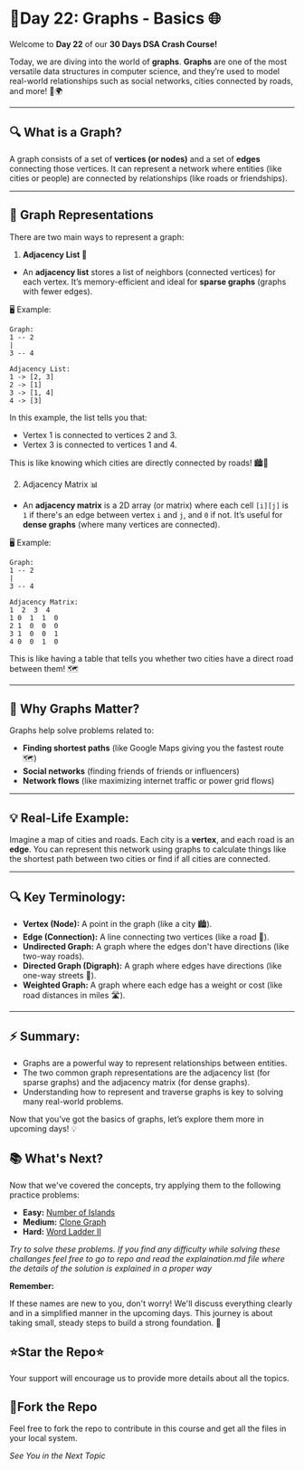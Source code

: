 
# 🚀Day 22: Graphs - Basics 🌐

Welcome to **Day 22** of our **30 Days DSA Crash Course!** 

Today, we are diving into the world of **graphs**. **Graphs** are one of the most versatile data structures in computer science, and they’re used to model real-world relationships such as social networks, cities connected by roads, and more! 🚗🌍

<hr>

## 🔍 What is a Graph?

A graph consists of a set of **vertices (or nodes)** and a set of **edges** connecting those vertices. It can represent a network where entities (like cities or people) are connected by relationships (like roads or friendships).

<hr>

## 🧩 Graph Representations

There are two main ways to represent a graph:

1. **Adjacency List 📜**

- An **adjacency list** stores a list of neighbors (connected vertices) for each vertex. It’s memory-efficient and ideal for **sparse graphs** (graphs with fewer edges).

🖥️ Example:

    Graph: 
    1 -- 2
    |    
    3 -- 4

    Adjacency List:
    1 -> [2, 3]
    2 -> [1]
    3 -> [1, 4]
    4 -> [3]


In this example, the list tells you that:

- Vertex 1 is connected to vertices 2 and 3.
- Vertex 3 is connected to vertices 1 and 4.

This is like knowing which cities are directly connected by roads! 🏙️🚗

2. Adjacency Matrix 📊

- An **adjacency matrix** is a 2D array (or matrix) where each cell `[i][j]` is `1` if there's an edge between vertex `i` and `j`, and `0` if not. It’s useful for **dense graphs** (where many vertices are connected).

🖥️ Example:

    Graph: 
    1 -- 2
    |    
    3 -- 4

    Adjacency Matrix:
    1  2  3  4
    1 0  1  1  0
    2 1  0  0  0
    3 1  0  0  1
    4 0  0  1  0

This is like having a table that tells you whether two cities have a direct road between them! 🗺️

<hr>


## 🎯 Why Graphs Matter?

Graphs help solve problems related to:

- **Finding shortest paths** (like Google Maps giving you the fastest route 🗺️)
- **Social networks** (finding friends of friends or influencers)
- **Network flows** (like maximizing internet traffic or power grid flows)

<hr>

## 💡 Real-Life Example:

Imagine a map of cities and roads. Each city is a **vertex**, and each road is an **edge**. You can represent this network using graphs to calculate things like the shortest path between two cities or find if all cities are connected.

<hr>

## 🔍 Key Terminology:

- **Vertex (Node):** A point in the graph (like a city 🏙️).
- **Edge (Connection):** A line connecting two vertices (like a road 🚗).
- **Undirected Graph:** A graph where the edges don't have directions (like two-way roads).
- **Directed Graph (Digraph):** A graph where edges have directions (like one-way streets 🚦).
- **Weighted Graph:** A graph where each edge has a weight or cost (like road distances in miles 🛣️).

<hr>

## ⚡ Summary:

- Graphs are a powerful way to represent relationships between entities.
- The two common graph representations are the adjacency list (for sparse graphs) and the adjacency matrix (for dense graphs).
- Understanding how to represent and traverse graphs is key to solving many real-world problems.

Now that you’ve got the basics of graphs, let’s explore them more in upcoming days! 💡

  ## 📚 What's Next?
Now that we've covered the concepts, try applying them to the following practice problems:


  - **Easy:** [Number of Islands](https://leetcode.com/problems/number-of-islands/)
  - **Medium:** [Clone Graph](https://leetcode.com/problems/clone-graph/)
  - **Hard:** [Word Ladder II](https://leetcode.com/problems/word-ladder-ii/)


*Try to solve these problems. If you find any difficulty while solving these challanges feel free to go to repo and read the explaination.md file where the details of the solution is explained in a proper way*

**Remember:** 

If these names are new to you, don't worry! We'll discuss everything clearly and in a simplified manner in the upcoming days. This journey is about taking small, steady steps to build a strong foundation. 🚀

## ⭐Star the Repo⭐

Your support will encourage us to provide more details about all the topics.

## 🍴Fork the Repo

Feel free to fork the repo to contribute in this course and get all the files in your local system.

*See You in the Next Topic*